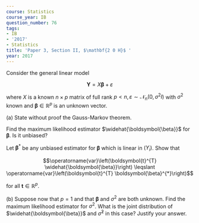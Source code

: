 ```yaml
---
course: Statistics
course_year: IB
question_number: 76
tags:
- IB
- '2017'
- Statistics
title: 'Paper 3, Section II, $\mathbf{2 0 H}$ '
year: 2017
---
```




Consider the general linear model

$$\boldsymbol{Y}=X \boldsymbol{\beta}+\varepsilon$$

where $X$ is a known $n \times p$ matrix of full rank $p<n, \varepsilon \sim \mathcal{N}_{n}\left(0, \sigma^{2} I\right)$ with $\sigma^{2}$ known and $\boldsymbol{\beta} \in \mathbb{R}^{p}$ is an unknown vector.

(a) State without proof the Gauss-Markov theorem.

Find the maximum likelihood estimator $\widehat{\boldsymbol{\beta}}$ for $\boldsymbol{\beta}$. Is it unbiased?

Let $\boldsymbol{\beta}^{*}$ be any unbiased estimator for $\boldsymbol{\beta}$ which is linear in $\left(Y_{i}\right)$. Show that

$$\operatorname{var}\left(\boldsymbol{t}^{T} \widehat{\boldsymbol{\beta}}\right) \leqslant \operatorname{var}\left(\boldsymbol{t}^{T} \boldsymbol{\beta}^{*}\right)$$

for all $\boldsymbol{t} \in \mathbb{R}^{p}$.

(b) Suppose now that $p=1$ and that $\boldsymbol{\beta}$ and $\sigma^{2}$ are both unknown. Find the maximum likelihood estimator for $\sigma^{2}$. What is the joint distribution of $\widehat{\boldsymbol{\beta}}$ and $\widehat{\sigma}^{2}$ in this case? Justify your answer.